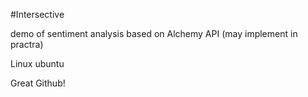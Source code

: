 #Intersective


demo of sentiment analysis based on Alchemy API (may implement in practra)

Linux ubuntu

Great Github!
